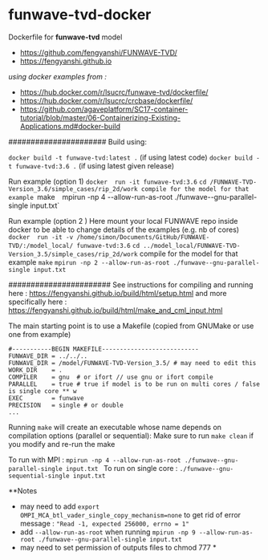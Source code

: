 # funwave-tvd-docker
Dockerfile for **funwave-tvd** model 
- https://github.com/fengyanshi/FUNWAVE-TVD/
- https://fengyanshi.github.io 

*using docker examples from :*
- https://hub.docker.com/r/lsucrc/funwave-tvd/dockerfile/
- https://hub.docker.com/r/lsucrc/crcbase/dockerfile/
- https://github.com/agaveplatform/SC17-container-tutorial/blob/master/06-Containerizing-Existing-Applications.md#docker-build

######################
 Build using:

`docker build -t funwave-tvd:latest .`  (if using latest code)
`docker build -t funwave-tvd:3.6 .`   (if using latest given release)

Run example (option 1) 
`docker  run -it funwave-tvd:3.6` 
`cd /FUNWAVE-TVD-Version_3.6/simple_cases/rip_2d/work
compile for the model for that example
`make` 
`mpirun -np 4 --allow-run-as-root ./funwave--gnu-parallel-single input.txt`


Run example (option 2 )
Here mount your local FUNWAVE repo inside docker to be able to change details of the examples (e.g. nb of cores)
`docker  run -it -v /home/simon/Documents/GitHub/FUNWAVE-TVD/:/model_local/ funwave-tvd:3.6` 
`cd ../model_local/FUNWAVE-TVD-Version_3.5/simple_cases/rip_2d/work`
compile for the model for that example
`make` 
`mpirun -np 2 --allow-run-as-root ./funwave--gnu-parallel-single input.txt`


#######################
See instructions for compiling and running here : 
https://fengyanshi.github.io/build/html/setup.html
and more specifically here :
https://fengyanshi.github.io/build/html/make_and_cml_input.html

The main starting point is to use a Makefile (copied from GNUMake or use one from example)

```
#-----------BEGIN MAKEFILE---------------------------
FUNWAVE_DIR = ../../..
FUNWAVE_DIR = /model/FUNWAVE-TVD-Version_3.5/ # may need to edit this 
WORK_DIR    = .
COMPILER    = gnu  # or ifort // use gnu or ifort compile
PARALLEL    = true # true if model is to be run on multi cores / false is single core ** w
EXEC        = funwave 
PRECISION   = single # or double
...
```

Running `make` will create an executable whose name depends on compilation options (parallel or sequential):
Make sure to run `make clean` if you modify and re-run the make

To run with MPI 		: `mpirun -np 4 --allow-run-as-root ./funwave--gnu-parallel-single input.txt `
To run on single core 	: `./funwave--gnu-sequential-single input.txt`

**Notes

- may need to add `export OMPI_MCA_btl_vader_single_copy_mechanism=none` to get rid of error message : `"Read -1, expected 256000, errno = 1"`
- add `--allow-run-as-root` when running `mpirun -np 9 --allow-run-as-root ./funwave--gnu-parallel-single input.txt`
- may need to set permission of outputs files to chmod 777 *



